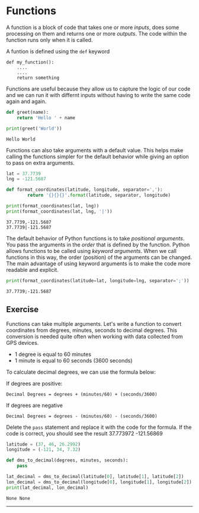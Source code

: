 # Functions

A function is a block of code that takes one or more *inputs*, does some processing on them and returns one or more *outputs*. The code within the function runs only when it is called.

A funtion is defined using the `def` keyword

```
def my_function():
    ....
    ....
    return something
```

Functions are useful because they allow us to capture the logic of our code and we can run it with differnt inputs without having to write the same code again and again.


```python
def greet(name):
    return 'Hello ' + name

print(greet('World'))
```

    Hello World


Functions can also take arguments with a default value. This helps make calling the functions simpler for the default behavior while giving an option to pass on extra arguments.


```python
lat = 37.7739
lng = -121.5687

def format_coordinates(latitude, longitude, separator=','):
        return '{}{}{}'.format(latitude, separator, longitude)

print(format_coordinates(lat, lng))
print(format_coordinates(lat, lng, '|'))
```

    37.7739,-121.5687
    37.7739|-121.5687


The default behavior of Python functions is to take *positional arguments*. You pass the arguments in the *order* that is defined by the function. Python allows functions to be called using *keyword arguments*. When we call functions in this way, the order (position) of the arguments can be changed. The main advantage of using keyword arguments is to make the code more readable and explicit.


```python
print(format_coordinates(latitude=lat, longitude=lng, separator=';'))
```

    37.7739;-121.5687


## Exercise

Functions can take multiple arguments. Let's write a function to convert coordinates from degrees, minutes, seconds to decimal degrees. This conversion is needed quite often when working with data collected from GPS devices.

- 1 degree is equal to 60 minutes
- 1 minute is equal to 60 seconds (3600 seconds)

To calculate decimal degrees, we can use the formula below:

If degrees are positive:

`Decimal Degrees = degrees + (minutes/60) + (seconds/3600)`

If degrees are negative

`Decimal Degrees = degrees - (minutes/60) - (seconds/3600)`

Delete the `pass` statement and replace it with the code for the formula. If the code is correct, you should see the result 37.773972 -121.56869


```python
latitude = (37, 46, 26.2992)
longitude = (-121, 34, 7.32)

def dms_to_decimal(degrees, minutes, seconds):
    pass

lat_decimal = dms_to_decimal(latitude[0], latitude[1], latitude[2])
lon_decimal = dms_to_decimal(longitude[0], longitude[1], longitude[2])
print(lat_decimal, lon_decimal)
```

    None None


----
